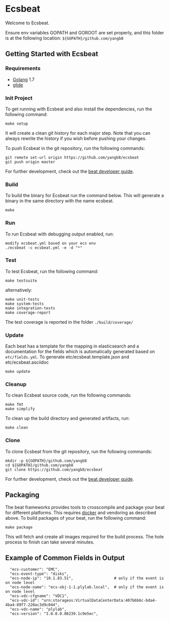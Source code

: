 # Ecsbeat

Welcome to Ecsbeat.

Ensure env variables GOPATH and GOROOT are set properly, and this folder is at the following location:
`${GOPATH}/github.com/yangb8`

## Getting Started with Ecsbeat

### Requirements

* [Golang](https://golang.org/dl/) 1.7
* [glide](https://github.com/Masterminds/glide)

### Init Project
To get running with Ecsbeat and also install the
dependencies, run the following command:

```
make setup
```

It will create a clean git history for each major step. Note that you can always rewrite the history if you wish before pushing your changes.

To push Ecsbeat in the git repository, run the following commands:

```
git remote set-url origin https://github.com/yangb8/ecsbeat
git push origin master
```

For further development, check out the [beat developer guide](https://www.elastic.co/guide/en/beats/libbeat/current/new-beat.html).

### Build

To build the binary for Ecsbeat run the command below. This will generate a binary
in the same directory with the name ecsbeat.

```
make
```

### Run

To run Ecsbeat with debugging output enabled, run:

```
modify ecsbeat.yml based on your ecs env
./ecsbeat -c ecsbeat.yml -e -d "*"
```


### Test

To test Ecsbeat, run the following command:

```
make testsuite
```

alternatively:
```
make unit-tests
make system-tests
make integration-tests
make coverage-report
```

The test coverage is reported in the folder `./build/coverage/`

### Update

Each beat has a template for the mapping in elasticsearch and a documentation for the fields
which is automatically generated based on `etc/fields.yml`.
To generate etc/ecsbeat.template.json and etc/ecsbeat.asciidoc

```
make update
```


### Cleanup

To clean  Ecsbeat source code, run the following commands:

```
make fmt
make simplify
```

To clean up the build directory and generated artifacts, run:

```
make clean
```


### Clone

To clone Ecsbeat from the git repository, run the following commands:

```
mkdir -p ${GOPATH}/github.com/yangb8
cd ${GOPATH}/github.com/yangb8
git clone https://github.com/yangb8/ecsbeat
```


For further development, check out the [beat developer guide](https://www.elastic.co/guide/en/beats/libbeat/current/new-beat.html).


## Packaging

The beat frameworks provides tools to crosscompile and package your beat for different platforms. This requires [docker](https://www.docker.com/) and vendoring as described above. To build packages of your beat, run the following command:

```
make package
```

This will fetch and create all images required for the build process. The hole process to finish can take several minutes.

## Example of Common Fields in Output
```
  "ecs-customer": "EMC",
  "ecs-event-type": "disks",
  "ecs-node-ip": "10.1.83.51",                  # only if the event is on node level
  "ecs-node-name": "ecs-obj-1-1.plylab.local",  # only if the event is on node level
  "ecs-vdc-cfgname": "VDC1",
  "ecs-vdc-id": "urn:storageos:VirtualDataCenterData:407b6b6c-bda4-4ba4-89f7-220ac3d9c044",
  "ecs-vdc-name": "plylab",
  "ecs-version": "3.0.0.0.86239.1c9e5ec",
```
